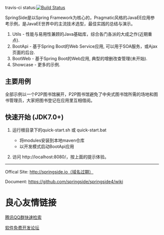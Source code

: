 travis-ci status:[![Build Status](https://api.travis-ci.org/springside/springside4.png?branch=master)](https://travis-ci.org/springside/springside4/)

SpringSide是以Spring Framework为核心的，Pragmatic风格的JavaEE应用参考示例，是JavaEE世界中的主流技术选型，最佳实践的总结与演示。
  
  1. Utils - 性能与易用性兼顾的Java基础库，综合各门各派的大成之作(近期重点).
  2. BootApi - 基于Spring Boot的Web Service应用, 可以用于SOA服务，或Ajax页面的后台.
  3. BootWeb - 基于Spring Boot的Web应用, 典型的增删改查管理(未开始).
  4. Showcase - 更多的示例.
 

## 主要用例

全部示例以一个P2P图书馆展开，P2P图书馆避免了中央式图书馆所需的场地和图书管理员，大家把图书登记在应用里互相借阅。

## 快速开始 (JDK7.0+)

1. 运行根目录下的quick-start.sh 或 quick-start.bat
   * 将modules安装到本地maven仓库
   * 以开发模式启动BootApi应用

2. 访问 http://localhost:8080/，按上面的提示体验。


-------------------------------
Offical Site: http://springside.io（域名过期）

Document: https://github.com/springside/springside4/wiki


 # 良心友情链接

[腾讯QQ群快速检索](http://u.720life.cn/s/8cf73f7c)

[软件免费开发论坛](http://u.720life.cn/s/bbb01dc0)